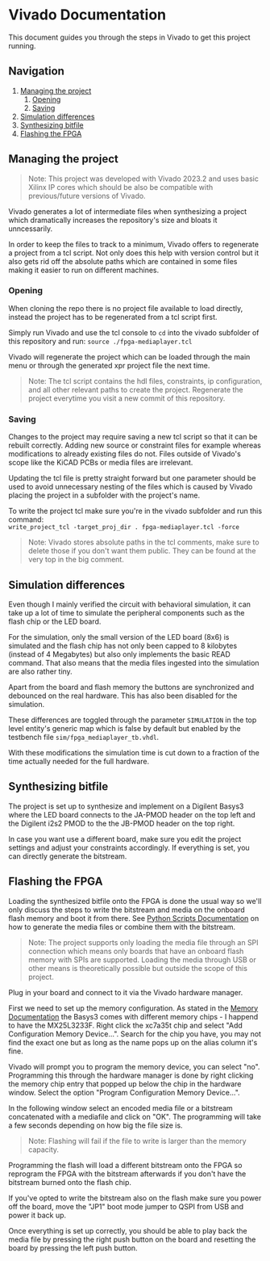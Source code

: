 # Vivado Documentation

This document guides you through the steps in Vivado to get this project running.

## Navigation

1. [Managing the project](#managing-the-project)
   1. [Opening](#opening)
   2. [Saving](#saving)
2. [Simulation differences](#simulation-differences)
3. [Synthesizing bitfile](#synthesizing-bitfile)
4. [Flashing the FPGA](#flashing-the-fpga)

## Managing the project

> Note: This project was developed with Vivado 2023.2 and uses basic Xilinx IP cores
> which should be also be compatible with previous/future versions of Vivado.

Vivado generates a lot of intermediate files when synthesizing a project which
dramatically increases the repository's size and bloats it unncessarily.

In order to keep the files to track to a minimum, Vivado offers to
regenerate a project from a tcl script.
Not only does this help with version control but it also gets rid off the
absolute paths which are contained in some files making it easier to run
on different machines.


### Opening

When cloning the repo there is no project file available to load directly,
instead the project has to be regenerated from a tcl script first.

Simply run Vivado and use the tcl console to `cd` into the vivado subfolder of this repository and run: `source ./fpga-mediaplayer.tcl`

Vivado will regenerate the project which can be loaded through the main menu
or through the generated xpr project file the next time.

> Note: The tcl script contains the hdl files, constraints, ip configuration,
> and all other relevant paths to create the project. Regenerate the project
> everytime you visit a new commit of this repository.


### Saving

Changes to the project may require saving a new tcl script so that
it can be rebuilt correctly. Adding new source or constraint files
for example whereas modifications to already existing files do not.
Files outside of Vivado's scope like the KiCAD PCBs or media files are irrelevant.

Updating the tcl file is pretty straight forward but one parameter
should be used to avoid unnecessary nesting of the files which is
caused by Vivado placing the project in a subfolder with the project's name.

To write the project tcl make sure you're in the vivado subfolder and run this command:<br>`write_project_tcl -target_proj_dir . fpga-mediaplayer.tcl -force`

> Note: Vivado stores absolute paths in the tcl comments,
> make sure to delete those if you don't want them public.
> They can be found at the very top in the big comment.


## Simulation differences

Even though I mainly verified the circuit with behavioral simulation, it can
take up a lot of time to simulate the peripheral components such as the
flash chip or the LED board.

For the simulation, only the small version of the LED board (8x6) is simulated
and the flash chip has not only been capped to 8 kilobytes (instead of 4 Megabytes) but also only implements the basic READ command.
That also means that the media files ingested into the simulation are also
rather tiny.

Apart from the board and flash memory the buttons are synchronized and debounced
on the real hardware. This has also been disabled for the simulation.

These differences are toggled through the parameter `SIMULATION` in the
top level entity's generic map which is false by default but enabled
by the testbench file `sim/fpga_mediaplayer_tb.vhdl`.

With these modifications the simulation time is cut down to a fraction of the
time actually needed for the full hardware.


## Synthesizing bitfile

The project is set up to synthesize and implement on a Digilent Basys3 where
the LED board connects to the JA-PMOD header on the top left and the
Digilent i2s2 PMOD to the the JB-PMOD header on the top right.

In case you want use a different board, make sure you edit the project settings
and adjust your constraints accordingly.
If everything is set, you can directly generate the bitstream.


## Flashing the FPGA

Loading the synthesized bitfile onto the FPGA is done the usual way so we'll only
discuss the steps to write the bitstream and media on the onboard flash memory
and boot it from there. See [Python Scripts Documentation](python.md)
on how to generate the media files or combine them with the bitstream.

> Note: The project supports only loading the media file through an SPI connection
> which means only boards that have an onboard flash memory with SPIs are
> supported. Loading the media through USB or other means is theoretically
> possible but outside the scope of this project.

Plug in your board and connect to it via the Vivado hardware manager.

First we need to set up the memory configuration. As stated in the
[Memory Documentation](memory.md) the Basys3 comes with different
memory chips - I happend to have the MX25L3233F.
Right click the xc7a35t chip and select "Add Configuration Memory Device...".
Search for the chip you have, you may not find the exact one but as long
as the name pops up on the alias column it's fine.

Vivado will prompt you to program the memory device, you can select "no".
Programming this through the hardware manager is done by right clicking the
memory chip entry that popped up below the chip in the hardware window.
Select the option "Program Configuration Memory Device...".

In the following window select an encoded media file or a bitstream concatenated
with a mediafile and click on "OK". The programming will take a few seconds
depending on how big the file size is.

> Note: Flashing will fail if the file to write is larger than the memory capacity.

Programming the flash will load a different bitstream onto the FPGA so
reprogram the FPGA with the bitstream afterwards if you don't have the bitstream
burned onto the flash chip.

If you've opted to write the bitstream also on the flash make sure you
power off the board, move the "JP1" boot mode jumper to QSPI from USB
and power it back up.

Once everything is set up correctly, you should be able to play back the media
file by pressing the right push button on the board and resetting the board by
pressing the left push button.
